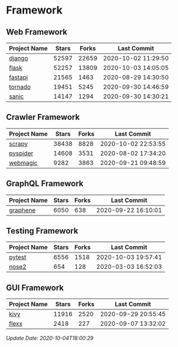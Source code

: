 # Framework

## Web Framework

| Project Name | Stars | Forks | Last Commit |
| ------------ | ----- | ----- | ----------- |
| [django](https://github.com/django/django) | 52597 | 22659 | 2020-10-02 11:29:50 |
| [flask](https://github.com/pallets/flask) | 52257 | 13809 | 2020-10-03 14:05:05 |
| [fastapi](https://github.com/tiangolo/fastapi) | 21565 | 1463 | 2020-08-29 14:30:50 |
| [tornado](https://github.com/tornadoweb/tornado) | 19451 | 5245 | 2020-09-30 14:46:59 |
| [sanic](https://github.com/huge-success/sanic) | 14147 | 1294 | 2020-09-30 14:30:21 |

## Crawler Framework

| Project Name | Stars | Forks | Last Commit |
| ------------ | ----- | ----- | ----------- |
| [scrapy](https://github.com/scrapy/scrapy) | 38438 | 8828 | 2020-10-02 22:53:55 |
| [pyspider](https://github.com/binux/pyspider) | 14608 | 3531 | 2020-08-02 17:34:20 |
| [webmagic](https://github.com/code4craft/webmagic) | 9282 | 3863 | 2020-09-21 09:48:59 |

## GraphQL Framework

| Project Name | Stars | Forks | Last Commit |
| ------------ | ----- | ----- | ----------- |
| [graphene](https://github.com/graphql-python/graphene) | 6050 | 638 | 2020-09-22 16:10:01 |

## Testing Framework

| Project Name | Stars | Forks | Last Commit |
| ------------ | ----- | ----- | ----------- |
| [pytest](https://github.com/pytest-dev/pytest) | 6556 | 1518 | 2020-10-03 19:57:41 |
| [nose2](https://github.com/nose-devs/nose2) | 654 | 128 | 2020-03-03 16:52:03 |

## GUI Framework

| Project Name | Stars | Forks | Last Commit |
| ------------ | ----- | ----- | ----------- |
| [kivy](https://github.com/kivy/kivy) | 11916 | 2520 | 2020-09-29 20:55:45 |
| [flexx](https://github.com/flexxui/flexx) | 2418 | 227 | 2020-09-07 13:32:02 |

*Update Date: 2020-10-04T18:00:29*